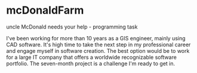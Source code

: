 # mcDonaldFarm
uncle McDonald needs your help - programming task

I've been working for more than 10 years as a GIS engineer, mainly using CAD software. It's high time to take the next step in my professional career and engage myself in software creation. The best option would be to work for a large IT company that offers a worldwide recognizable software portfolio. The seven-month project is a challenge I'm ready to get in.
